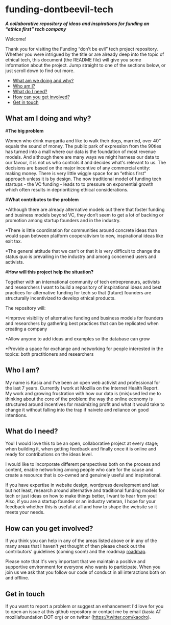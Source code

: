 # funding-dontbeevil-tech

***A collaborative repository of ideas and inspirations for funding an “ethics first” tech company***

Welcome!

Thank you for visiting the Funding “don’t be evil” tech project repository. Whether you were intrigued by the title or are already deep into the topic of ethical tech, this document (the README file) will give you some information about the project. Jump straight to one of the sections below, or just scroll down to find out more.

* [What am we doing and why?](#what-am-I-doing-and-why)
* [Who am I?](#who-am-I)
* [What do I need?](#what-do-I-need)
* [How can you get involved?](#get-involved)
* [Get in touch](#get-in-touch)


## What am I doing and why?

#**The big problem**

Women who drink margarita and like to walk their dogs, married, over 40” equals the sound of money. The public park of expression from the 90ties has turned into a mall where our data is the foundation of most revenue models. And although there are many ways we might harness our data to our favour, it is not us who controls it and decides what's relevant to us. The decisions are based on the major incentive of any commercial entity: making money. There is very little wiggle space for an “ethics first“ approach unless it is by design. The now traditional model of funding tech startups - the VC funding - leads to  to pressure on exponential growth which often results in deprioritizing ethical considerations.

#**What contributes to the problem**

*Although there are already alternative models out there that foster funding and business models beyond VC, they don’t seem to get a lot of backing or promotion among startup founders and in the industry. 

*There is little coordination for communities around concrete ideas than would span between platform cooperativism to new, inspirational ideas like exit tax. 

*The general attitude that we can’t or that it is very difficult to change the status quo is prevailing in the industry and among concerned users and activists.

#**How will this project help the situation?**

Together with an international community of tech entrepreneurs, activists and researchers I want to build a repository of inspirational ideas and best practices for alternative funding for tech so that (future) founders are structurally incentivized to develop ethical products.

The repository will:

*Improve visibility of alternative funding and business models for founders and researchers by gathering best practices that can be replicated when creating a company 

*Allow anyone to add ideas and examples so the database can grow 

*Provide a space for exchange and networking for people interested in the topics: both practitioners and researchers


## Who I am? 

My name is Kasia and I’ve been an open web activist and professional for the last 7 years. Currently I work at Mozilla on the Internet Health Report. My work and growing frustration with how our data is (mis)used led me to thinking about the core of the problem: the way the online economy is structured around incentives for maximizing profit and what it would take to change it without falling into the trap if naivete and reliance on good intentions. 

##  What do I need?
You! 
I would love this to be an open, collaborative project at every stage; when building it, when getting feedback and finally once it is online and ready for contributions on the ideas level.

I would like to incorporate different perspectives both on the process and content, enable networking among people who care for the cause and create a resource that is co-owned and genuinely useful and inspirational.

If you have expertise in website design, wordpress development and last but not least, research around alternative and traditional funding models for tech or just ideas on how to make things better, I want to hear from you! Also, if you are a startup founder or an industry veteran, I hope for your feedback whether this is useful at all and how to shape the website so it meets your needs. 


## How can you get involved?

If you think you can help in any of the areas listed above or in any of the many areas that I haven't yet thought of then please check out the contributors' guidelines (coming soon!) and the roadmap [roadmap](https://github.com/kaodro/funding-dontbeevil-tech/wiki/Roadmap).

Please note that it's very important that we maintain a positive and supportive environment for everyone who wants to participate. When you join us we ask that you follow our code of conduct in all interactions both on and offline.


## Get in touch

If you want to report a problem or suggest an enhancement I'd love for you to open an issue at this github repository or contact me by email (kasia AT mozillafoundation DOT org) or on twitter (https://twitter.com/kaodro).


